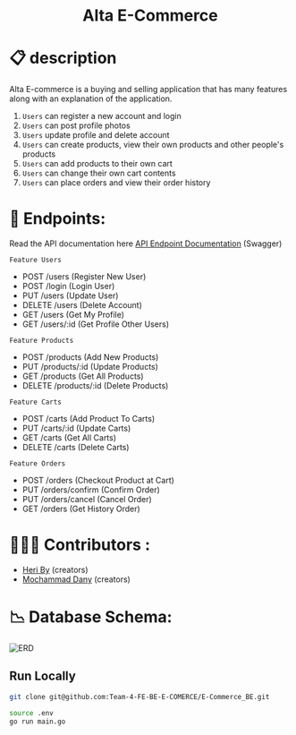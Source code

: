 <h1><b><center> Alta E-Commerce </center></b> </h1>

#  📋 description
Alta E-commerce is a buying and selling application that has many features along with an explanation of the application.

1. `Users` can register a new account and login
2. `Users` can post profile photos
3. `Users` update profile and delete account
4. `Users` can create products, view their own products and other people's products
5. `Users` can add products to their own cart
6. `Users` can change their own cart contents
7. `Users` can place orders and view their order history

# 📍 Endpoints:
Read the API documentation here [API Endpoint Documentation](https://app.swaggerhub.com/apis-docs/HERIBUDIYANA/E-Commerce/1.0.0) (Swagger)

`Feature Users`
- POST /users (Register New User)
- POST /login (Login User)
- PUT /users (Update User)
- DELETE /users (Delete Account)
- GET /users (Get My Profile)
- GET /users/:id (Get Profile Other Users)

`Feature Products`
- POST /products (Add New Products)
- PUT /products/:id (Update Products)
- GET /products (Get All Products)
- DELETE /products/:id (Delete Products)

`Feature Carts`
- POST /carts (Add Product To Carts)
- PUT /carts/:id (Update Carts)
- GET /carts (Get All Carts)
- DELETE /carts (Delete Carts)

`Feature Orders`
- POST /orders (Checkout Product at Cart)
- PUT /orders/confirm (Confirm Order)
- PUT /orders/cancel (Cancel Order)
- GET /orders (Get History Order)

#  👨🏼‍💻 Contributors :
- [Heri By](https://github.com/BangHer99) (creators)
- [Mochammad Dany](https://github.com/mdanys) (creators)

#  📉 Database Schema:
![ERD](https://github.com/Team-4-FE-BE-E-COMERCE/E-Commerce_BE/blob/main/ERD/ERD%20E-Commerce.jpg?raw=true)


## Run Locally

```bash
git clone git@github.com:Team-4-FE-BE-E-COMERCE/E-Commerce_BE.git

source .env
go run main.go
